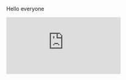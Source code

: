 Hello everyone

![alt text](https://github.com/jr3737/HyperelasticFractureV1/blob/master/DENT_Poisson_0p499.pdf "My Image Title 1")
